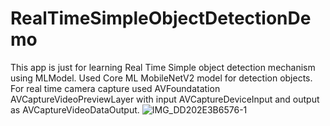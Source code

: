 # RealTimeSimpleObjectDetectionDemo
This app is just for learning Real Time Simple object detection mechanism using MLModel.
Used Core ML MobileNetV2 model for detection objects.
For real time camera capture used AVFoundatation AVCaptureVideoPreviewLayer with input AVCaptureDeviceInput and output as AVCaptureVideoDataOutput.
![IMG_DD202E3B6576-1](https://user-images.githubusercontent.com/33520213/209463358-3b5b32ae-da1c-4c6a-9b65-dfe73bb022e2.jpeg)
